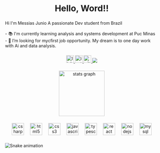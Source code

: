 <h1 align="center">Hello, Word!!</h1>

###

<p align="left">Hi I'm Messias Junio A passionate Dev student from Brazil<br><br>- 📚 I'm currently learning analysis and systems development at Puc Minas<br>- 🔭 I’m looking for mycfirst job opportunity. My dream is to one day work with Ai and data analysis.</p>

###

<div align="center">
  <a href="https://www.linkedin.com/in/messiasjnr" target="_blank">
    <img src="https://img.shields.io/static/v1?message=LinkedIn&logo=linkedin&label=&color=0077B5&logoColor=white&labelColor=&style=for-the-badge" height="25" alt="linkedin logo"  />
  </a>
  <a href="https://www.instagram.com/messias1410" target="_blank">
    <img src="https://img.shields.io/static/v1?message=Instagram&logo=instagram&label=&color=E4405F&logoColor=white&labelColor=&style=for-the-badge" height="25" alt="instagram logo"  />
  </a>
  <a href="https://messiasjrdev.com/" target="_blank">
    <img src="[https://img.shields.io/static/v1](https://github.com/MessiasJr14/MessiasJr14/assets/131774412/37be66fa-5197-4456-b0d9-00020b439ee8)?message=Site&logo=Site&label=&color=28E98C&logoColor=white&labelColor=&style=for-the-badge" height="25" alt="site logo"  />
  </a>
  <a href="https://messiasjrdev.com/" target="_blank"><img loading="lazy" src="https://img.shields.io/badge/-LinkedIn-%230077B5?style=for-the-badge&logo=linkedin&logoColor=white" target="_blank"></a>
</div>


###

<div align="center">
  <img src="https://github-readme-stats.vercel.app/api?username=MessiasJr14&hide_title=false&hide_rank=false&show_icons=true&include_all_commits=true&count_private=true&disable_animations=false&theme=dark&locale=en&hide_border=false&order=1" height="150" alt="stats graph"  />
</div>

###

<div align="center">
  <img src="https://cdn.jsdelivr.net/gh/devicons/devicon/icons/csharp/csharp-original.svg" height="40" alt="csharp logo"  />
  <img width="12" />
  <img src="https://cdn.jsdelivr.net/gh/devicons/devicon/icons/html5/html5-original.svg" height="40" alt="html5 logo"  />
  <img width="12" />
  <img src="https://cdn.jsdelivr.net/gh/devicons/devicon/icons/css3/css3-original.svg" height="40" alt="css3 logo"  />
  <img width="12" />
  <img src="https://cdn.jsdelivr.net/gh/devicons/devicon/icons/javascript/javascript-original.svg" height="40" alt="javascript logo"  />
  <img width="12" />
  <img src="https://cdn.jsdelivr.net/gh/devicons/devicon/icons/typescript/typescript-original.svg" height="40" alt="typescript logo"  />
  <img width="12" />
  <img src="https://cdn.jsdelivr.net/gh/devicons/devicon/icons/react/react-original.svg" height="40" alt="react logo"  />
  <img width="12" />
  <img src="https://cdn.jsdelivr.net/gh/devicons/devicon/icons/nodejs/nodejs-original.svg" height="40" alt="nodejs logo"  />
  <img width="12" />
  <img src="https://cdn.jsdelivr.net/gh/devicons/devicon/icons/mysql/mysql-original.svg" height="40" alt="mysql logo"  />
</div>

###

<img src="https://raw.githubusercontent.com/MessiasJr14/MessiasJr14/output/snake.svg" alt="Snake animation" />

###
